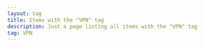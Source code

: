 ```yaml
---
layout: tag
title: Items with the "VPN" tag
description: Just a page listing all items with the "VPN" tag
tag: VPN
---
```

